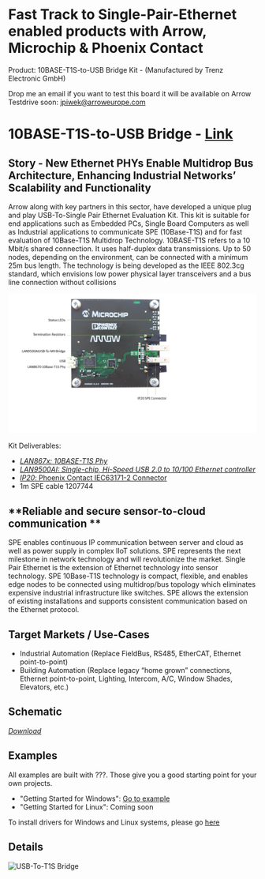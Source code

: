# Fast Track to Single-Pair-Ethernet enabled products with Arrow, Microchip & Phoenix Contact
Product: 10BASE-T1S-to-USB Bridge Kit - (Manufactured by Trenz Electronic GmbH)

Drop me an email if you want to test this board it will be available on Arrow Testdrive soon: jpiwek@arroweurope.com

**10BASE-T1S-to-USB Bridge** - [Link](https://)
====================================================

**Story - New Ethernet PHYs Enable Multidrop Bus Architecture, Enhancing Industrial Networks’ Scalability and Functionality**
------------------------
Arrow along with key partners in this sector, have developed a unique plug and play USB-To-Single Pair Ethernet Evaluation Kit. This kit is suitable for end applications such as Embedded PCs, Single Board Computers as well as Industrial applications to communicate SPE (10Base-T1S) and for fast evaluation of 10Base-T1S Multidrop Technology.
10BASE-T1S refers to a 10 Mbit/s shared connection. It uses half-duplex data transmissions. Up to 50 nodes, depending on the environment, can be connected with a minimum 25m bus length. The technology is being developed as the IEEE 802.3cg standard, which envisions low power physical layer transceivers and a bus line connection without collisions

![10BASE-T1S-to-USB Bridge](images/onepager.png)

Kit Deliverables:
  - [*LAN867x: 10BASE-T1S Phy*](doc/00003919.pdf)
  - [*LAN9500AI: Single-chip, Hi-Speed USB 2.0 to 10/100 Ethernet controller*](https://www.microchip.com/wwwproducts/en/LAN9500A#additional-features)
  - [*IP20*: Phoenix Contact IEC63171-2 Connector](https://www.phoenixcontact.com/online/portal/at?1dmy&urile=wcm%3Apath%3A/atde/web/main/products/technology_pages/subcategory_pages/Single_pair_ethernet/52214e58-5f89-4493-b2fa-96873d7e97c3)
  - 1m SPE cable 1207744
  


**Reliable and secure sensor-to-cloud communication **
------------------------
SPE enables continuous IP communication between server and cloud as well as power supply in complex IIoT solutions. SPE represents the next milestone in network technology and will revolutionize the market. 
Single Pair Ethernet is the extension of Ethernet technology into sensor technology. SPE 10Base-T1S technology is compact, flexible, and enables edge nodes to be connected using multidrop/bus topology which eliminates expensive industrial infrastructure like switches. SPE allows the extension of existing installations and supports consistent communication based on the Ethernet protocol. 

 **Target Markets / Use-Cases**
------------------------
  - Industrial Automation (Replace FieldBus, RS485, EtherCAT, Ethernet point-to-point)
  - Building Automation (Replace legacy “home grown” connections, Ethernet point-to-point, Lighting, Intercom, A/C, Window Shades, Elevators, etc.)

**Schematic**
------------------------
[*Download*](doc/Schematic_AIS20019_10BASE-T1S_USB_Interface_Phoenix_Contact_V1.0.0.PDF)

**Examples**
------------------------
All examples are built with ???. Those give you a good starting point for your own projects.
  - "Getting Started for Windows": [Go to example](https://github.com/jpiwek/usb_t1s_bridge/tree/main/software/install/README.md)
  - "Getting Started for Linux": Coming soon

To install drivers for Windows and Linux systems, please go [here](https://github.com/jpiwek/usb_t1s_bridge/tree/main/software/install/README.md)

**Details**
------------------------

![USB-To-T1S Bridge](images/overview.png)
